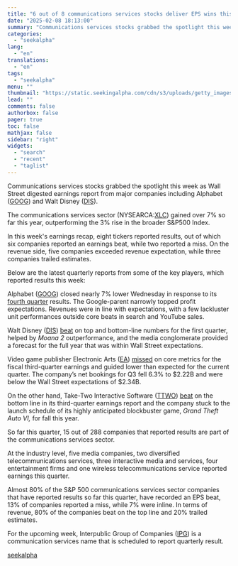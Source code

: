 ```yaml
---
title: "6 out of 8 communications services stocks deliver EPS wins this week: Earnings Scorecard"
date: "2025-02-08 18:13:00"
summary: "Communications services stocks grabbed the spotlight this week as Wall Street digested earnings report from major companies including Alphabet (GOOG) and Walt Disney (DIS). The communications services sector (NYSEARCA:XLC) gained over 7% so far this year, outperforming the 3% rise in the broader S&amp;P500 Index. In this week's earnings recap,..."
categories:
  - "seekalpha"
lang:
  - "en"
translations:
  - "en"
tags:
  - "seekalpha"
menu: ""
thumbnail: "https://static.seekingalpha.com/cdn/s3/uploads/getty_images/188076504/image_188076504.jpg"
lead: ""
comments: false
authorbox: false
pager: true
toc: false
mathjax: false
sidebar: "right"
widgets:
  - "search"
  - "recent"
  - "taglist"
---
```


Communications services stocks grabbed the spotlight this week as Wall Street digested earnings report from major companies including Alphabet ([GOOG](https://seekingalpha.com/symbol/GOOG "Alphabet Inc.")) and Walt Disney ([DIS](https://seekingalpha.com/symbol/DIS "The Walt Disney Company")).

The communications services sector (NYSEARCA:[XLC](https://seekingalpha.com/symbol/XLC "The Communication Services Select Sector SPDR® ETF Fund")) gained over 7% so far this year, outperforming the 3% rise in the broader S&P500 Index.

In this week's earnings recap, eight tickers reported results, out of which six companies reported an earnings beat, while two reported a miss. On the revenue side, five companies exceeded revenue expectation, while three companies trailed estimates.

Below are the latest quarterly reports from some of the key players, which reported results this week:

Alphabet ([GOOG](https://seekingalpha.com/symbol/GOOG "Alphabet Inc.")) closed nearly 7% lower Wednesday in response to its [fourth quarter](https://seekingalpha.com/news/4403045-key-takeaways-from-alphabet-earnings-after-in-line-revenues) results. The Google-parent narrowly topped profit expectations. Revenues were in line with expectations, with a few lackluster unit performances outside core beats in search and YouTube sales.

Walt Disney ([DIS](https://seekingalpha.com/symbol/DIS "The Walt Disney Company")) [beat](https://seekingalpha.com/news/4403436-disney-beats-on-core-metrics-and-guides-an-upbeat-profit-growth-for-2025) on top and bottom-line numbers for the first quarter, helped by *Moana 2* outperformance, and the media conglomerate provided a forecast for the full year that was within Wall Street expectations.

Video game publisher Electronic Arts ([EA](https://seekingalpha.com/symbol/EA "Electronic Arts Inc.")) [missed](https://seekingalpha.com/news/4403190-ea-misses-on-q3-bookings-and-guides-below-expectations-for-current-quarter) on core metrics for the fiscal third-quarter earnings and guided lower than expected for the current quarter. The company’s net bookings for Q3 fell 6.3% to $2.22B and were below the Wall Street expectations of $2.34B.

On the other hand, Take-Two Interactive Software ([TTWO](https://seekingalpha.com/symbol/TTWO "Take-Two Interactive Software, Inc.")) [beat](https://seekingalpha.com/news/4404823-take-two-reaffirms-full-year-bookings-forecast-sticks-to-gta-vi-launch-schedule) on the bottom line in its third-quarter earnings report and the company stuck to the launch schedule of its highly anticipated blockbuster game, *Grand Theft Auto VI,* for fall this year.

So far this quarter, 15 out of 288 companies that reported results are part of the communications services sector.

At the industry level, five media companies, two diversified telecommunications services, three interactive media and services, four entertainment firms and one wireless telecommunications service reported earnings this quarter.

Almost 80% of the S&P 500 communications services sector companies that have reported results so far this quarter, have recorded an EPS beat, 13% of companies reported a miss, while 7% were inline. In terms of revenue, 80% of the companies beat on the top line and 20% trailed estimates.

For the upcoming week, Interpublic Group of Companies ([IPG](https://seekingalpha.com/symbol/IPG "The Interpublic Group of Companies, Inc.")) is a communication services name that is scheduled to report quarterly result.

[seekalpha](https://seekingalpha.com/news/4405167-6-out-of-8-communications-services-stocks-deliver-eps-wins-this-week-earnings-scorecard)
